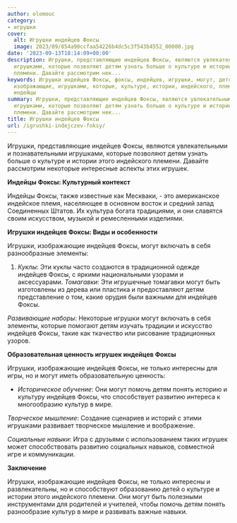 ```yaml
---
author: olomouc
category:
- игрушки
cover:
  alt: Игрушки индейцев Фоксы
  image: 2023/09/854a90ccfaa54226b4dc5c3f543b4552_00000.jpg
date: '2023-09-13T18:14:09+00:00'
description: Игрушки, представляющие индейцев Фоксы, являются увлекательными и познавательными
  игрушками, которые позволяют детям узнать больше о культуре и истории этого индейского
  племени. Давайте рассмотрим нек...
keywords: Игрушки индейцев Фоксы, фоксы, индейцев, игрушки, могут, детям, игрушек,
  изображающие, игрушками, которые, культуре, истории, индейского, племени, некоторые,
  индейцы
summary: Игрушки, представляющие индейцев Фоксы, являются увлекательными и познавательными
  игрушками, которые позволяют детям узнать больше о культуре и истории этого индейского
  племени. Давайте рассмотрим нек...
title: Игрушки индейцев Фоксы
url: /igrushki-indejczev-foksy/
---
```


Игрушки, представляющие индейцев Фоксы, являются увлекательными и познавательными игрушками, которые позволяют детям узнать больше о культуре и истории этого индейского племени. Давайте рассмотрим некоторые интересные аспекты этих игрушек.

**Индейцы Фоксы: Культурный контекст**

Индейцы Фоксы, также известные как Мескваки, \- это американское индейское племя, населяющее в основном восток и средний запад Соединенных Штатов. Их культура богата традициями, и они славятся своим искусством, музыкой и ремесленными изделиями.

**Игрушки индейцев Фоксы: Виды и особенности**

Игрушки, изображающие индейцев Фоксы, могут включать в себя разнообразные элементы:

1. _Куклы_: Эти куклы часто создаются в традиционной одежде индейцев Фоксы, с яркими национальными узорами и аксессуарами.
_Томагавки_: Эти игрушечные томагавки могут быть изготовлены из дерева или пластика и предоставляют детям представление о том, какие орудия были важными для индейцев Фоксы.

_Развивающие наборы_: Некоторые игрушки могут включать в себя элементы, которые помогают детям изучать традиции и искусство индейцев Фоксы, такие как ткачество или рисование традиционных узоров.

**Образовательная ценность игрушек индейцев Фоксы**

Игрушки, изображающие индейцев Фоксы, не только интересны для игры, но и могут иметь образовательную ценность:

- _Историческое обучение_: Они могут помочь детям понять историю и культуру индейцев Фоксы, что способствует развитию интереса к многообразию культур в мире.

_Творческое мышление_: Создание сценариев и историй с этими игрушками развивает творческое мышление и воображение.

_Социальные навыки_: Игра с друзьями с использованием таких игрушек может способствовать развитию социальных навыков, совместной игре и коммуникации.

**Заключение**

Игрушки, изображающие индейцев Фоксы, не только интересны и развлекательны, но и способствуют образованию детей о культуре и истории этого индейского племени. Они могут быть полезными инструментами для родителей и учителей, чтобы помочь детям понять разнообразие культур в мире и развивать важные навыки.